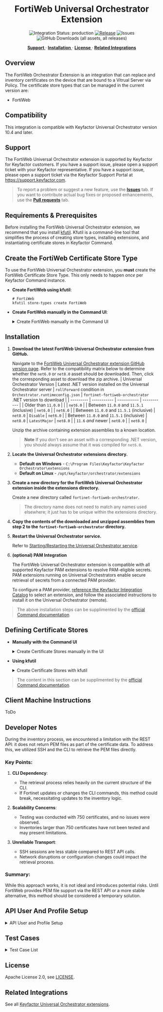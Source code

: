 <h1 align="center" style="border-bottom: none">
    FortiWeb Universal Orchestrator Extension
</h1>

<p align="center">
  <!-- Badges -->
<img src="https://img.shields.io/badge/integration_status-production-3D1973?style=flat-square" alt="Integration Status: production" />
<a href="https://github.com/Keyfactor/fortinet-fortiweb-orchestrator/releases"><img src="https://img.shields.io/github/v/release/Keyfactor/fortinet-fortiweb-orchestrator?style=flat-square" alt="Release" /></a>
<img src="https://img.shields.io/github/issues/Keyfactor/fortinet-fortiweb-orchestrator?style=flat-square" alt="Issues" />
<img src="https://img.shields.io/github/downloads/Keyfactor/fortinet-fortiweb-orchestrator/total?style=flat-square&label=downloads&color=28B905" alt="GitHub Downloads (all assets, all releases)" />
</p>

<p align="center">
  <!-- TOC -->
  <a href="#support">
    <b>Support</b>
  </a>
  ·
  <a href="#installation">
    <b>Installation</b>
  </a>
  ·
  <a href="#license">
    <b>License</b>
  </a>
  ·
  <a href="https://github.com/orgs/Keyfactor/repositories?q=orchestrator">
    <b>Related Integrations</b>
  </a>
</p>

## Overview

The FortiWeb Orchestrator Extension is an integration that can replace and inventory certificates on the device that are bound to a Vitrual Server via Policy.  The certificate store types that can be managed in the current version are: 

* FortiWeb



## Compatibility

This integration is compatible with Keyfactor Universal Orchestrator version 10.4 and later.

## Support
The FortiWeb Universal Orchestrator extension is supported by Keyfactor for Keyfactor customers. If you have a support issue, please open a support ticket with your Keyfactor representative. If you have a support issue, please open a support ticket via the Keyfactor Support Portal at https://support.keyfactor.com. 
 
> To report a problem or suggest a new feature, use the **[Issues](../../issues)** tab. If you want to contribute actual bug fixes or proposed enhancements, use the **[Pull requests](../../pulls)** tab.

## Requirements & Prerequisites

Before installing the FortiWeb Universal Orchestrator extension, we recommend that you install [kfutil](https://github.com/Keyfactor/kfutil). Kfutil is a command-line tool that simplifies the process of creating store types, installing extensions, and instantiating certificate stores in Keyfactor Command.





## Create the FortiWeb Certificate Store Type

To use the FortiWeb Universal Orchestrator extension, you **must** create the FortiWeb Certificate Store Type. This only needs to happen _once_ per Keyfactor Command instance.



* **Create FortiWeb using kfutil**:

    ```shell
    # FortiWeb
    kfutil store-types create FortiWeb
    ```

* **Create FortiWeb manually in the Command UI**:
    <details><summary>Create FortiWeb manually in the Command UI</summary>

    Create a store type called `FortiWeb` with the attributes in the tables below:

    #### Basic Tab
    | Attribute | Value | Description |
    | --------- | ----- | ----- |
    | Name | FortiWeb | Display name for the store type (may be customized) |
    | Short Name | FortiWeb | Short display name for the store type |
    | Capability | FortiWeb | Store type name orchestrator will register with. Check the box to allow entry of value |
    | Supports Add | ✅ Checked | Check the box. Indicates that the Store Type supports Management Add |
    | Supports Remove | 🔲 Unchecked |  Indicates that the Store Type supports Management Remove |
    | Supports Discovery | 🔲 Unchecked |  Indicates that the Store Type supports Discovery |
    | Supports Reenrollment | 🔲 Unchecked |  Indicates that the Store Type supports Reenrollment |
    | Supports Create | 🔲 Unchecked |  Indicates that the Store Type supports store creation |
    | Needs Server | ✅ Checked | Determines if a target server name is required when creating store |
    | Blueprint Allowed | 🔲 Unchecked | Determines if store type may be included in an Orchestrator blueprint |
    | Uses PowerShell | 🔲 Unchecked | Determines if underlying implementation is PowerShell |
    | Requires Store Password | 🔲 Unchecked | Enables users to optionally specify a store password when defining a Certificate Store. |
    | Supports Entry Password | 🔲 Unchecked | Determines if an individual entry within a store can have a password. |

    The Basic tab should look like this:

    ![FortiWeb Basic Tab](docsource/images/FortiWeb-basic-store-type-dialog.png)

    #### Advanced Tab
    | Attribute | Value | Description |
    | --------- | ----- | ----- |
    | Supports Custom Alias | Required | Determines if an individual entry within a store can have a custom Alias. |
    | Private Key Handling | Optional | This determines if Keyfactor can send the private key associated with a certificate to the store. Required because IIS certificates without private keys would be invalid. |
    | PFX Password Style | Default | 'Default' - PFX password is randomly generated, 'Custom' - PFX password may be specified when the enrollment job is created (Requires the Allow Custom Password application setting to be enabled.) |

    The Advanced tab should look like this:

    ![FortiWeb Advanced Tab](docsource/images/FortiWeb-advanced-store-type-dialog.png)

    #### Custom Fields Tab
    Custom fields operate at the certificate store level and are used to control how the orchestrator connects to the remote target server containing the certificate store to be managed. The following custom fields should be added to the store type:

    | Name | Display Name | Description | Type | Default Value/Options | Required |
    | ---- | ------------ | ---- | --------------------- | -------- | ----------- |
    | ServerUsername | Server Username | A username for CLI/SSH and REST API access.  Used for inventory. (or valid PAM key if the username is stored in a KF Command configured PAM integration). | Secret |  | 🔲 Unchecked |
    | ServerPassword | Server Password | A password for CLI/SSH and REST API access.  Used for inventory.(or valid PAM key if the password is stored in a KF Command configured PAM integration). | Secret |  | 🔲 Unchecked |
    | ServerUseSsl | Use SSL | Should be true, http is not supported. | Bool | true | ✅ Checked |
    | ADom | Administrative Domain | Specifies the administrative or virtual domain within the FortiWeb system that the API user is targeting. | String | root | ✅ Checked |

    The Custom Fields tab should look like this:

    ![FortiWeb Custom Fields Tab](docsource/images/FortiWeb-custom-fields-store-type-dialog.png)



    </details>

## Installation

1. **Download the latest FortiWeb Universal Orchestrator extension from GitHub.** 

    Navigate to the [FortiWeb Universal Orchestrator extension GitHub version page](https://github.com/Keyfactor/fortinet-fortiweb-orchestrator/releases/latest). Refer to the compatibility matrix below to determine whether the `net6.0` or `net8.0` asset should be downloaded. Then, click the corresponding asset to download the zip archive.
    | Universal Orchestrator Version | Latest .NET version installed on the Universal Orchestrator server | `rollForward` condition in `Orchestrator.runtimeconfig.json` | `fortinet-fortiweb-orchestrator` .NET version to download |
    | --------- | ----------- | ----------- | ----------- |
    | Older than `11.0.0` | | | `net6.0` |
    | Between `11.0.0` and `11.5.1` (inclusive) | `net6.0` | | `net6.0` | 
    | Between `11.0.0` and `11.5.1` (inclusive) | `net8.0` | `Disable` | `net6.0` | 
    | Between `11.0.0` and `11.5.1` (inclusive) | `net8.0` | `LatestMajor` | `net8.0` | 
    | `11.6` _and_ newer | `net8.0` | | `net8.0` |

    Unzip the archive containing extension assemblies to a known location.

    > **Note** If you don't see an asset with a corresponding .NET version, you should always assume that it was compiled for `net6.0`.

2. **Locate the Universal Orchestrator extensions directory.**

    * **Default on Windows** - `C:\Program Files\Keyfactor\Keyfactor Orchestrator\extensions`
    * **Default on Linux** - `/opt/keyfactor/orchestrator/extensions`
    
3. **Create a new directory for the FortiWeb Universal Orchestrator extension inside the extensions directory.**
        
    Create a new directory called `fortinet-fortiweb-orchestrator`.
    > The directory name does not need to match any names used elsewhere; it just has to be unique within the extensions directory.

4. **Copy the contents of the downloaded and unzipped assemblies from __step 2__ to the `fortinet-fortiweb-orchestrator` directory.**

5. **Restart the Universal Orchestrator service.**

    Refer to [Starting/Restarting the Universal Orchestrator service](https://software.keyfactor.com/Core-OnPrem/Current/Content/InstallingAgents/NetCoreOrchestrator/StarttheService.htm).


6. **(optional) PAM Integration** 

    The FortiWeb Universal Orchestrator extension is compatible with all supported Keyfactor PAM extensions to resolve PAM-eligible secrets. PAM extensions running on Universal Orchestrators enable secure retrieval of secrets from a connected PAM provider.

    To configure a PAM provider, [reference the Keyfactor Integration Catalog](https://keyfactor.github.io/integrations-catalog/content/pam) to select an extension, and follow the associated instructions to install it on the Universal Orchestrator (remote).


> The above installation steps can be supplimented by the [official Command documentation](https://software.keyfactor.com/Core-OnPrem/Current/Content/InstallingAgents/NetCoreOrchestrator/CustomExtensions.htm?Highlight=extensions).



## Defining Certificate Stores



* **Manually with the Command UI**

    <details><summary>Create Certificate Stores manually in the UI</summary>

    1. **Navigate to the _Certificate Stores_ page in Keyfactor Command.**

        Log into Keyfactor Command, toggle the _Locations_ dropdown, and click _Certificate Stores_.

    2. **Add a Certificate Store.**

        Click the Add button to add a new Certificate Store. Use the table below to populate the **Attributes** in the **Add** form.
        | Attribute | Description |
        | --------- | ----------- |
        | Category | Select "FortiWeb" or the customized certificate store name from the previous step. |
        | Container | Optional container to associate certificate store with. |
        | Client Machine | The Client Machine field should contain the IP or Domain name and Port Needed for REST API Access.  For SSH Access, Port 22 will be used. |
        | Store Path | The Store Path field should always be / unless we later determine there are alternate locations needed. |
        | Orchestrator | Select an approved orchestrator capable of managing `FortiWeb` certificates. Specifically, one with the `FortiWeb` capability. |
        | ServerUsername | A username for CLI/SSH and REST API access.  Used for inventory. (or valid PAM key if the username is stored in a KF Command configured PAM integration). |
        | ServerPassword | A password for CLI/SSH and REST API access.  Used for inventory.(or valid PAM key if the password is stored in a KF Command configured PAM integration). |
        | ServerUseSsl | Should be true, http is not supported. |
        | ADom | Specifies the administrative or virtual domain within the FortiWeb system that the API user is targeting. |


        

        <details><summary>Attributes eligible for retrieval by a PAM Provider on the Universal Orchestrator</summary>

        If a PAM provider was installed _on the Universal Orchestrator_ in the [Installation](#Installation) section, the following parameters can be configured for retrieval _on the Universal Orchestrator_.
        | Attribute | Description |
        | --------- | ----------- |
        | ServerUsername | A username for CLI/SSH and REST API access.  Used for inventory. (or valid PAM key if the username is stored in a KF Command configured PAM integration). |
        | ServerPassword | A password for CLI/SSH and REST API access.  Used for inventory.(or valid PAM key if the password is stored in a KF Command configured PAM integration). |


        Please refer to the **Universal Orchestrator (remote)** usage section ([PAM providers on the Keyfactor Integration Catalog](https://keyfactor.github.io/integrations-catalog/content/pam)) for your selected PAM provider for instructions on how to load attributes orchestrator-side.

        > Any secret can be rendered by a PAM provider _installed on the Keyfactor Command server_. The above parameters are specific to attributes that can be fetched by an installed PAM provider running on the Universal Orchestrator server itself. 
        </details>
        

    </details>

* **Using kfutil**
    
    <details><summary>Create Certificate Stores with kfutil</summary>
    
    1. **Generate a CSV template for the FortiWeb certificate store**

        ```shell
        kfutil stores import generate-template --store-type-name FortiWeb --outpath FortiWeb.csv
        ```
    2. **Populate the generated CSV file**

        Open the CSV file, and reference the table below to populate parameters for each **Attribute**.
        | Attribute | Description |
        | --------- | ----------- |
        | Category | Select "FortiWeb" or the customized certificate store name from the previous step. |
        | Container | Optional container to associate certificate store with. |
        | Client Machine | The Client Machine field should contain the IP or Domain name and Port Needed for REST API Access.  For SSH Access, Port 22 will be used. |
        | Store Path | The Store Path field should always be / unless we later determine there are alternate locations needed. |
        | Orchestrator | Select an approved orchestrator capable of managing `FortiWeb` certificates. Specifically, one with the `FortiWeb` capability. |
        | ServerUsername | A username for CLI/SSH and REST API access.  Used for inventory. (or valid PAM key if the username is stored in a KF Command configured PAM integration). |
        | ServerPassword | A password for CLI/SSH and REST API access.  Used for inventory.(or valid PAM key if the password is stored in a KF Command configured PAM integration). |
        | ServerUseSsl | Should be true, http is not supported. |
        | ADom | Specifies the administrative or virtual domain within the FortiWeb system that the API user is targeting. |


        

        <details><summary>Attributes eligible for retrieval by a PAM Provider on the Universal Orchestrator</summary>

        If a PAM provider was installed _on the Universal Orchestrator_ in the [Installation](#Installation) section, the following parameters can be configured for retrieval _on the Universal Orchestrator_.
        | Attribute | Description |
        | --------- | ----------- |
        | ServerUsername | A username for CLI/SSH and REST API access.  Used for inventory. (or valid PAM key if the username is stored in a KF Command configured PAM integration). |
        | ServerPassword | A password for CLI/SSH and REST API access.  Used for inventory.(or valid PAM key if the password is stored in a KF Command configured PAM integration). |


        > Any secret can be rendered by a PAM provider _installed on the Keyfactor Command server_. The above parameters are specific to attributes that can be fetched by an installed PAM provider running on the Universal Orchestrator server itself. 
        </details>
        

    3. **Import the CSV file to create the certificate stores** 

        ```shell
        kfutil stores import csv --store-type-name FortiWeb --file FortiWeb.csv
        ```
    </details>

> The content in this section can be supplimented by the [official Command documentation](https://software.keyfactor.com/Core-OnPrem/Current/Content/ReferenceGuide/Certificate%20Stores.htm?Highlight=certificate%20store).




## Client Machine Instructions

ToDo

## Developer Notes

During the inventory process, we encountered a limitation with the REST API: it does not return PEM files as part of the certificate data. To address this, we utilized SSH and the CLI to retrieve the PEM files directly.

### Key Points:
1. **CLI Dependency**: 
   - The retrieval process relies heavily on the current structure of the CLI.
   - If Fortinet updates or changes the CLI commands, this method could break, necessitating updates to the inventory logic.

2. **Scalability Concerns**: 
   - Testing was conducted with 750 certificates, and no issues were observed.
   - Inventories larger than 750 certificates have not been tested and may present limitations.

3. **Unreliable Transport**: 
   - SSH sessions are less stable compared to REST API calls.
   - Network disruptions or configuration changes could impact the retrieval process.

### Summary:
While this approach works, it is not ideal and introduces potential risks. Until FortiWeb provides PEM file support via the REST API or a more stable alternative, this method should be considered a temporary solution.

## API User And Profile Setup

<details>
<summary>API User and Profile Setup</summary>

This document outlines the security configuration for the FortiWeb API integration with the Keyfactor Orchestrator. The API profile, `ApiProfile`, has been configured to grant minimal access while ensuring the orchestrator has the necessary permissions to perform its functions.

### API Profile: `ApiProfile`

The `ApiProfile` is configured with the following permissions:

#### Access Control Permissions
The table below specifies the permissions granted to the API profile for each area of the FortiWeb system:

| **Access Control**                     | **Permissions**  |
|----------------------------------------|------------------|
| Maintenance                            | None             |
| System Configuration                   | Read-Write       |
| Network Configuration                  | None             |
| Log & Report                           | None             |
| Auth Users                             | None             |
| Server Policy Configuration            | Read-Write       |
| Web Protection Configuration           | None             |
| Machine Learning Configuration         | None             |
| Web Anti-Defacement Management         | None             |
| Web Vulnerability Scan Configuration   | None             |

#### Description of Permissions
- **None**: No access to the specified area.
- **Read-Only**: The user can view configurations but cannot make changes.
- **Read-Write**: The user can view and modify configurations.

#### Key Permissions for Integration
1. **System Configuration**: Grants the orchestrator the ability to manage system settings required for certificate deployment and system integration.
2. **Server Policy Configuration**: Allows the orchestrator to manage server policies, ensuring secure and efficient traffic handling.

### Security Best Practices
- Limit the use of the `ApiProfile` to only the Keyfactor Orchestrator account.
- Regularly audit API profile usage and permissions to ensure alignment with the principle of least privilege.
- Enable logging for API activity to monitor orchestrator interactions with the FortiWeb system.

### Integration Checklist
1. Create the `ApiProfile` in the FortiWeb system with the permissions listed above.
2. Assign the profile to the user account that the Keyfactor Orchestrator will use for authentication.
3. Verify that the orchestrator can access and modify only the required areas (System Configuration and Server Policy Configuration).
4. Perform a functionality test to ensure the orchestrator can complete all necessary operations without encountering permission errors.

By following this configuration, the Keyfactor Orchestrator will have secure and functional access to integrate with the FortiWeb system effectively.

For additional guidance, consult the FortiWeb and Keyfactor documentation or reach out to your administrator.

## **API User Field Descriptions**

### 1. **`username`**
- **Definition**: The username of the FortiWeb API account.
- **Purpose**: Identifies the specific user accessing the FortiWeb API.
- **Details**: This username should belong to a user account configured in FortiWeb with an associated API profile that has the necessary permissions for the integration.
- **Example**:
  ```admin```

---

### 2. **`password`**
- **Definition**: The password associated with the username for authentication.
- **Purpose**: Used to securely authenticate the API user and ensure access control.
- **Details**: Ensure the password is strong and stored securely (e.g., encrypted storage or environment variables).
- **Example**:
  ```P@ssw0rd123!```

---

### 3. **`vdom` (ADOM Name)**
- **Definition**: The **Administrative Domain (ADOM)** or **Virtual Domain (VDOM)** name in the FortiWeb system.
- **Purpose**: Specifies the administrative or virtual domain within the FortiWeb system that the API user is targeting.
  - **ADOMs (Administrative Domains)**: Used in FortiManager environments to manage multiple instances of FortiWeb. ADOMs isolate administrative control between teams or environments.
  - **VDOMs (Virtual Domains)**: Virtualization feature in FortiWeb to segment and isolate configurations or policies within a single appliance.
- **When Required**: If the FortiWeb appliance is configured with multiple ADOMs or VDOMs, this field directs the API user to the correct domain. If no ADOMs/VDOMs are configured, use `"root"`.
- **Example**:
  ```Production_ADOM```

---

### **Best Practices**

#### 1. **Username & Password Security**
- Use a dedicated API user account with minimal permissions.
- Store credentials securely using encrypted storage or environment variables.
- Regularly rotate passwords and follow your organization's security policies.

#### 2. **VDOM/ADOM Selection**
- Ensure the `vdom` value corresponds to the correct administrative or virtual domain in your FortiWeb system.
- For single-domain systems, use the default value: `"root"`.

#### 3. **Audit Access**
- Regularly review and audit API user activity to ensure security and compliance.
</details>

## Test Cases

<details>
<summary>Test Case List</summary>

| Test Case | Description                                                                                     | Parameters                                                                                                                                                  | Expected Result                                                                                      | Actual Result                                                                    | Pass/Fail| Screenshot  |
|-----------|-------------------------------------------------------------------------------------------------|-------------------------------------------------------------------------------------------------------------------------------------------------------------|------------------------------------------------------------------------------------------------------|----------------------------------------------------------------------------------|----------|-------------|
| TC1       | Add certificate with no existing bindings and no overwrite.                                     | `managementtype=add`, `overwrite=false`, `certalias=www.tc1.com`                                                                                                 | Operation should not proceed since there are no existing bindings for the certificate.             | Operation did not proceed since there are no existing bindings for the certificate | Pass     | ![](Images/TC1.gif) |
| TC2       | Add certificate with no existing bindings and overwrite enabled.                                | `managementtype=add`, `overwrite=true`, `certalias=www.tc2.com`                                                                                                  | Operation should not proceed even with overwrite, as there are no existing bindings.               | Operation did not proceed since there are no existing bindings for the certificate | Pass     | ![](Images/TC2.gif) |
| TC3       | Replace a certificate bound to multiple policies.                                               | `managementtype=add`, `overwrite=true`, `certalias=www.testerdomain82.com`                                                                                              | Certificate should be replaced across all policies it is bound to.                                  | Certificate was replaced across all policies it is bound to.        | Pass | ![](Images/TC3.gif) |
| TC4       | Replace a certificate bound to a single policy.                                                 | `managementtype=add`, `overwrite=true`, `certalias=www.testerdomain1.com`                                                                                              | Certificate should be replaced in the single policy it is bound to.                                 | Certificate was replaced in the single policy it is bound to        | Pass | ![](Images/TC4.gif) |
| TC5       | Attempt to replace a certificate bound to a single policy without overwrite enabled.            | `managementtype=add`, `overwrite=false`, `certalias=www.testerdomain2.com`                                                                                             | Operation should fail with a message indicating overwrite is needed.                                | Operation failed with a message indicating overwrite is needed.        | Pass| ![](Images/TC5.gif) |
| TC6       | Inventory test to list only bound certificates.                                                 | `casename=Inventory`, `storepath=/`, `clientmachine=20.10.138.208:8443` 															                         | Should return a list of two bound certificates.                                                     | Returned a list of the two bound certificates       | Pass | ![](Images/TC6.gif) |
| TC7       | Test error handling with an invalid client machine.                                             | `casename=Inventory`, `storepath=/`, `clientmachine=20.10.138.211:8443`                      | Should return a reasonable error indicating the client machine is invalid.                          | Did return a reasonable error indicating the client machine is invalid.        | Pass| ![](Images/TC7.gif) |

</details>


## License

Apache License 2.0, see [LICENSE](LICENSE).

## Related Integrations

See all [Keyfactor Universal Orchestrator extensions](https://github.com/orgs/Keyfactor/repositories?q=orchestrator).